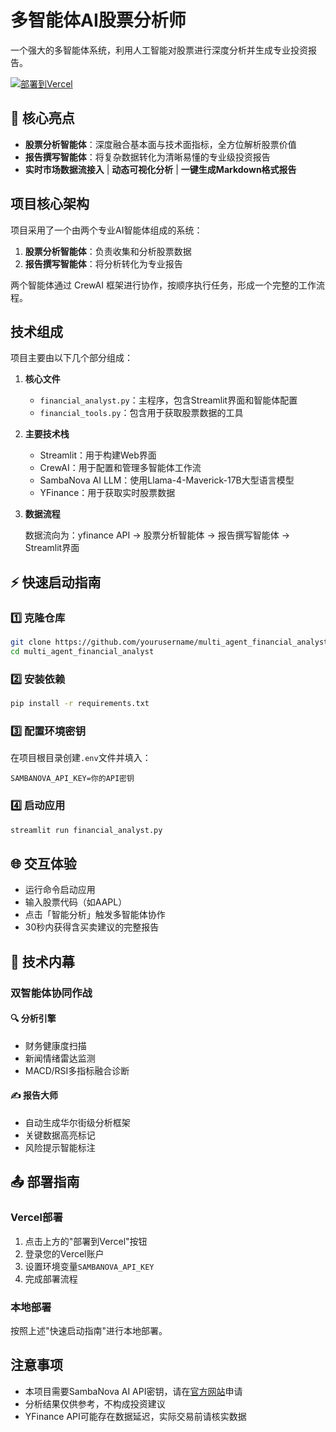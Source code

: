 # 多智能体AI股票分析师

一个强大的多智能体系统，利用人工智能对股票进行深度分析并生成专业投资报告。

[![部署到Vercel](https://vercel.com/button)](https://vercel.com/new/clone?repository-url=https%3A%2F%2Fgithub.com%2Fyourusername%2Fmulti_agent_financial_analyst)

## 🎯 核心亮点

- **股票分析智能体**：深度融合基本面与技术面指标，全方位解析股票价值
- **报告撰写智能体**：将复杂数据转化为清晰易懂的专业级投资报告
- **实时市场数据流接入** | **动态可视化分析** | **一键生成Markdown格式报告**

## 项目核心架构

项目采用了一个由两个专业AI智能体组成的系统：

1. **股票分析智能体**：负责收集和分析股票数据
2. **报告撰写智能体**：将分析转化为专业报告

两个智能体通过 CrewAI 框架进行协作，按顺序执行任务，形成一个完整的工作流程。

## 技术组成

项目主要由以下几个部分组成：

1. **核心文件**
   - `financial_analyst.py`：主程序，包含Streamlit界面和智能体配置
   - `financial_tools.py`：包含用于获取股票数据的工具

2. **主要技术栈**
   - Streamlit：用于构建Web界面
   - CrewAI：用于配置和管理多智能体工作流
   - SambaNova AI LLM：使用Llama-4-Maverick-17B大型语言模型
   - YFinance：用于获取实时股票数据

3. **数据流程**
   
   数据流向为：yfinance API → 股票分析智能体 → 报告撰写智能体 → Streamlit界面

## ⚡ 快速启动指南

### 1️⃣ 克隆仓库

```bash
git clone https://github.com/yourusername/multi_agent_financial_analyst.git
cd multi_agent_financial_analyst
```

### 2️⃣ 安装依赖

```bash
pip install -r requirements.txt
```

### 3️⃣ 配置环境密钥

在项目根目录创建`.env`文件并填入：

```
SAMBANOVA_API_KEY=你的API密钥
```

### 4️⃣ 启动应用

```bash
streamlit run financial_analyst.py
```

## 🌐 交互体验

- 运行命令启动应用
- 输入股票代码（如AAPL）
- 点击「智能分析」触发多智能体协作
- 30秒内获得含买卖建议的完整报告

## 🤖 技术内幕

### 双智能体协同作战

#### 🔍 分析引擎
- 财务健康度扫描
- 新闻情绪雷达监测
- MACD/RSI多指标融合诊断

#### ✍️ 报告大师
- 自动生成华尔街级分析框架
- 关键数据高亮标记
- 风险提示智能标注

## 📤 部署指南

### Vercel部署

1. 点击上方的"部署到Vercel"按钮
2. 登录您的Vercel账户
3. 设置环境变量`SAMBANOVA_API_KEY`
4. 完成部署流程

### 本地部署

按照上述"快速启动指南"进行本地部署。

## 注意事项

- 本项目需要SambaNova AI API密钥，请在[官方网站](https://sambanova.ai/)申请
- 分析结果仅供参考，不构成投资建议
- YFinance API可能存在数据延迟，实际交易前请核实数据 